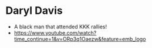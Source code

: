 # Daryl Davis
- A black man that attended KKK rallies!
- https://www.youtube.com/watch?time_continue=1&v=ORp3q1Oaezw&feature=emb_logo
